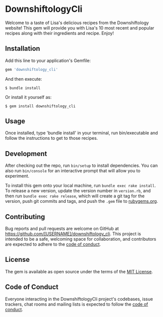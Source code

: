 # DownshiftologyCli

Welcome to a taste of Lisa's delicious recipes from the Downshiftology website! This gem will provide you with Lisa's 10 most recent and popular recipes along with their ingredients and recipe. Enjoy!

## Installation

Add this line to your application's Gemfile:

```ruby
gem 'downshiftology_cli'
```

And then execute:

    $ bundle install

Or install it yourself as:

    $ gem install downshiftology_cli

## Usage

Once installed, type 'bundle install' in your terminal, run bin/executable and follow the instructions to get to those recipes. 

## Development

After checking out the repo, run `bin/setup` to install dependencies. You can also run `bin/console` for an interactive prompt that will allow you to experiment.

To install this gem onto your local machine, run `bundle exec rake install`. To release a new version, update the version number in `version.rb`, and then run `bundle exec rake release`, which will create a git tag for the version, push git commits and tags, and push the `.gem` file to [rubygems.org](https://rubygems.org).

## Contributing

Bug reports and pull requests are welcome on GitHub at https://github.com/[USERNAME]/downshiftology_cli. This project is intended to be a safe, welcoming space for collaboration, and contributors are expected to adhere to the [code of conduct](https://github.com/[USERNAME]/downshiftology_cli/blob/master/CODE_OF_CONDUCT.md).


## License

The gem is available as open source under the terms of the [MIT License](https://opensource.org/licenses/MIT).

## Code of Conduct

Everyone interacting in the DownshiftologyCli project's codebases, issue trackers, chat rooms and mailing lists is expected to follow the [code of conduct](https://github.com/[USERNAME]/downshiftology_cli/blob/master/CODE_OF_CONDUCT.md).
